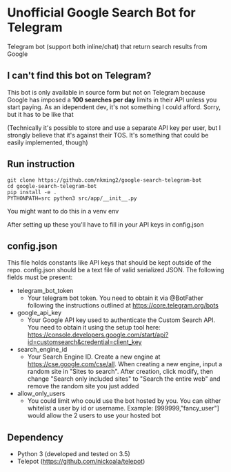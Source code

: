 # Unofficial Google Search Bot for Telegram
Telegram bot (support both inline/chat) that return search results from Google

## I can't find this bot on Telegram?
This bot is only available in source form but not on Telegram because Google has
imposed a **100 searches per day** limits in their API unless you start paying. As
an idependent dev, it's not something I could afford. Sorry, but it has to be
like that

(Technically it's possible to store and use a separate API key per user, but I
strongly believe that it's against their TOS. It's something that could be
easily implemented, though)

## Run instruction
```
git clone https://github.com/nkming2/google-search-telegram-bot
cd google-search-telegram-bot
pip install -e .
PYTHONPATH=src python3 src/app/__init__.py
```
You might want to do this in a venv env

After setting up these you'll have to fill in your API keys in config.json

## config.json
This file holds constants like API keys that should be kept outside of the repo.
config.json should be a text file of valid serialized JSON. The following fields
must be present:
- telegram_bot_token
  - Your telegram bot token. You need to obtain it via @BotFather following the
  instructions outlined at https://core.telegram.org/bots
- google_api_key
  - Your Google API key used to authenticate the Custom Search API. You need to
  obtain it using the setup tool here:
  https://console.developers.google.com/start/api?id=customsearch&credential=client_key
- search_engine_id
  - Your Search Engine ID. Create a new engine at https://cse.google.com/cse/all.
  When creating a new engine, input a random site in "Sites to search". After
  creation, click modify, then change "Search only included sites" to "Search
  the entire web" and remove the random site you just added
- allow_only_users
  - You could limit who could use the bot hosted by you. You can either
  whitelist a user by id or username. Example: [999999,"fancy_user"] would allow
  the 2 users to use your hosted bot

## Dependency
- Python 3 (developed and tested on 3.5)
- Telepot (https://github.com/nickoala/telepot)
